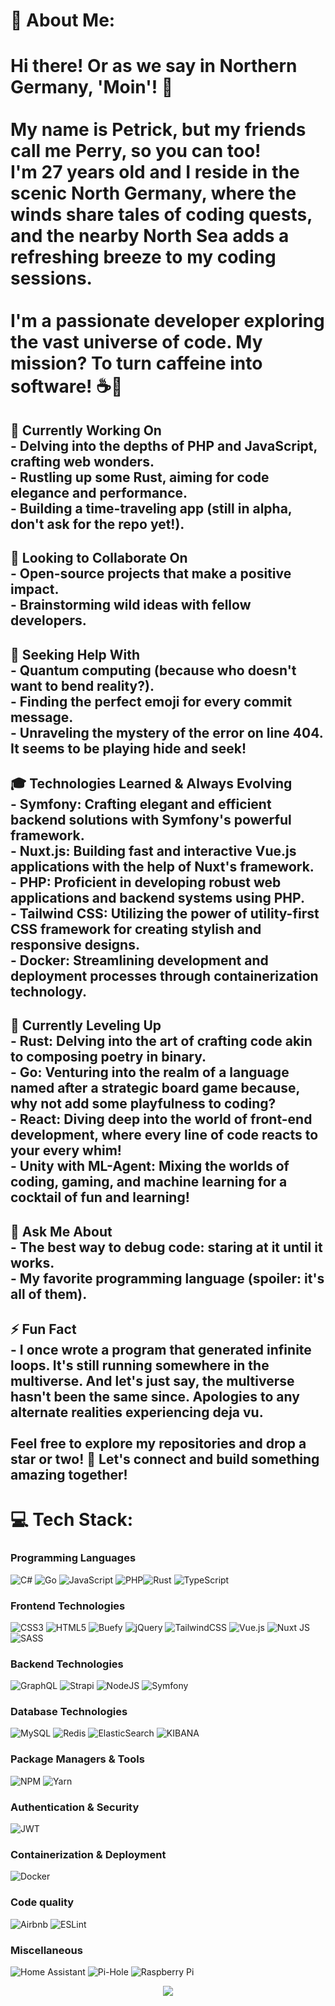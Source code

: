 # 💫 About Me:
# Hi there! Or as we say in Northern Germany, 'Moin'! 👋<br><br>My name is Petrick, but my friends call me Perry, so you can too!<br>I'm 27 years old and I reside in the scenic North Germany, where the winds share tales of coding quests, and the nearby North Sea adds a refreshing breeze to my coding sessions.<br><br>I'm a passionate developer exploring the vast universe of code. My mission? To turn caffeine into software! ☕🚀<br>
## 🔭 Currently Working On<br>- Delving into the depths of PHP and JavaScript, crafting web wonders.<br>- Rustling up some Rust, aiming for code elegance and performance.<br>- Building a time-traveling app (still in alpha, don't ask for the repo yet!).<br>
## 👯 Looking to Collaborate On<br>- Open-source projects that make a positive impact.<br>- Brainstorming wild ideas with fellow developers.<br>
## 🤝 Seeking Help With<br>- Quantum computing (because who doesn't want to bend reality?).<br>- Finding the perfect emoji for every commit message.<br>- Unraveling the mystery of the error on line 404. It seems to be playing hide and seek!<br>
## 🎓 Technologies Learned & Always Evolving<br>- Symfony: Crafting elegant and efficient backend solutions with Symfony's powerful framework.<br>- Nuxt.js: Building fast and interactive Vue.js applications with the help of Nuxt's framework.<br>- PHP: Proficient in developing robust web applications and backend systems using PHP.<br>- Tailwind CSS: Utilizing the power of utility-first CSS framework for creating stylish and responsive designs.<br>- Docker: Streamlining development and deployment processes through containerization technology.<br>
## 🌱 Currently Leveling Up <br>- Rust: Delving into the art of crafting code akin to composing poetry in binary. <br>- Go: Venturing into the realm of a language named after a strategic board game because, why not add some playfulness to coding?<br>- React: Diving deep into the world of front-end development, where every line of code reacts to your every whim! <br>- Unity with ML-Agent: Mixing the worlds of coding, gaming, and machine learning for a cocktail of fun and learning!<br>
## 💬 Ask Me About<br>- The best way to debug code: staring at it until it works.<br>- My favorite programming language (spoiler: it's all of them).<br>
## ⚡ Fun Fact<br>- I once wrote a program that generated infinite loops. It's still running somewhere in the multiverse. And let's just say, the multiverse hasn't been the same since. Apologies to any alternate realities experiencing deja vu.<br><br>Feel free to explore my repositories and drop a star or two! 🌟 Let's connect and build something amazing together!


# 💻 Tech Stack:
### Programming Languages  
![C#](https://img.shields.io/badge/c%23-%23239120.svg?style=for-the-badge&logo=csharp&logoColor=white)  ![Go](https://img.shields.io/badge/go-%2300ADD8.svg?style=for-the-badge&logo=go&logoColor=white)  ![JavaScript](https://img.shields.io/badge/javascript-%23323330.svg?style=for-the-badge&logo=javascript&logoColor=%23F7DF1E)  ![PHP](https://img.shields.io/badge/php-%23777BB4.svg?style=for-the-badge&logo=php&logoColor=white)![Rust](https://img.shields.io/badge/rust-%23000000.svg?style=for-the-badge&logo=rust&logoColor=white)  ![TypeScript](https://img.shields.io/badge/typescript-%23007ACC.svg?style=for-the-badge&logo=typescript&logoColor=white)  
### Frontend Technologies  
![CSS3](https://img.shields.io/badge/css3-%231572B6.svg?style=for-the-badge&logo=css3&logoColor=white)  ![HTML5](https://img.shields.io/badge/html5-%23E34F26.svg?style=for-the-badge&logo=html5&logoColor=white)  ![Buefy](https://img.shields.io/badge/Buefy-7957D5?style=for-the-badge&logo=buefy&logoColor=48289E) ![jQuery](https://img.shields.io/badge/jquery-%230769AD.svg?style=for-the-badge&logo=jquery&logoColor=white)  ![TailwindCSS](https://img.shields.io/badge/tailwindcss-%2338B2AC.svg?style=for-the-badge&logo=tailwind-css&logoColor=white)  ![Vue.js](https://img.shields.io/badge/vue.js-%2335495e.svg?style=for-the-badge&logo=vuedotjs&logoColor=%234FC08D)  ![Nuxt JS](https://img.shields.io/badge/Nuxt-002E3B?style=for-the-badge&logo=nuxt.js&logoColor=#00DC82)  ![SASS](https://img.shields.io/badge/SASS-hotpink.svg?style=for-the-badge&logo=SASS&logoColor=white)    
### Backend Technologies  
![GraphQL](https://img.shields.io/badge/-GraphQL-E10098?style=for-the-badge&logo=graphql&logoColor=white)  ![Strapi](https://img.shields.io/badge/strapi-%232E7EEA.svg?style=for-the-badge&logo=strapi&logoColor=white)  ![NodeJS](https://img.shields.io/badge/node.js-6DA55F?style=for-the-badge&logo=node.js&logoColor=white)  ![Symfony](https://img.shields.io/badge/symfony-%23000000.svg?style=for-the-badge&logo=symfony&logoColor=white)    
### Database Technologies  
![MySQL](https://img.shields.io/badge/mysql-%2300000f.svg?style=for-the-badge&logo=mysql&logoColor=white)  ![Redis](https://img.shields.io/badge/redis-%23DD0031.svg?style=for-the-badge&logo=redis&logoColor=white)  ![ElasticSearch](https://img.shields.io/badge/-ElasticSearch-005571?style=for-the-badge&logo=elasticsearch)  ![KIBANA](https://img.shields.io/badge/kibana-005571.svg?style=for-the-badge&logo=kibana&logoColor=white&color=%23005571)    
### Package Managers & Tools  
![NPM](https://img.shields.io/badge/NPM-%23CB3837.svg?style=for-the-badge&logo=npm&logoColor=white)  ![Yarn](https://img.shields.io/badge/yarn-%232C8EBB.svg?style=for-the-badge&logo=yarn&logoColor=white)  
### Authentication & Security  
![JWT](https://img.shields.io/badge/JWT-black?style=for-the-badge&logo=JSON%20web%20tokens) 
### Containerization & Deployment
![Docker](https://img.shields.io/badge/docker-%230db7ed.svg?style=for-the-badge&logo=docker&logoColor=white)  
### Code quality
 ![Airbnb](https://img.shields.io/badge/Airbnb-%23ff5a5f.svg?style=for-the-badge&logo=Airbnb&logoColor=white)  ![ESLint](https://img.shields.io/badge/ESLint-4B3263?style=for-the-badge&logo=eslint&logoColor=white)    
### Miscellaneous  
![Home Assistant](https://img.shields.io/badge/home%20assistant-%2341BDF5.svg?style=for-the-badge&logo=home-assistant&logoColor=white)  ![Pi-Hole](https://img.shields.io/badge/pihole-%2396060C.svg?style=for-the-badge&logo=pi-hole&logoColor=white)  ![Raspberry Pi](https://img.shields.io/badge/-RaspberryPi-C51A4A?style=for-the-badge&logo=Raspberry-Pi)


<p align="center">
<img src="https://quotes-github-readme.vercel.app/api?type=vetical&theme=dark" />
</p>
